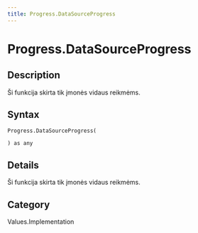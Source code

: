 ```yaml
---
title: Progress.DataSourceProgress
---
```


# Progress.DataSourceProgress


## Description

Ši funkcija skirta tik įmonės vidaus reikmėms.


## Syntax

```powerquery
Progress.DataSourceProgress(

) as any
```


## Details

Ši funkcija skirta tik įmonės vidaus reikmėms.



## Category
Values.Implementation
